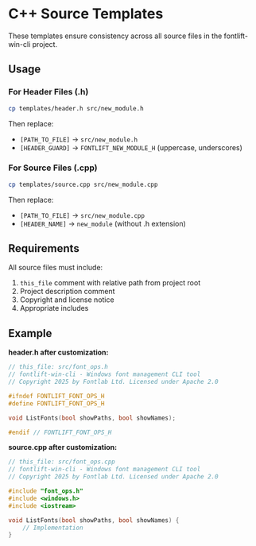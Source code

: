 # C++ Source Templates

These templates ensure consistency across all source files in the fontlift-win-cli project.

## Usage

### For Header Files (.h)

```bash
cp templates/header.h src/new_module.h
```

Then replace:
- `[PATH_TO_FILE]` → `src/new_module.h`
- `[HEADER_GUARD]` → `FONTLIFT_NEW_MODULE_H` (uppercase, underscores)

### For Source Files (.cpp)

```bash
cp templates/source.cpp src/new_module.cpp
```

Then replace:
- `[PATH_TO_FILE]` → `src/new_module.cpp`
- `[HEADER_NAME]` → `new_module` (without .h extension)

## Requirements

All source files must include:
1. `this_file` comment with relative path from project root
2. Project description comment
3. Copyright and license notice
4. Appropriate includes

## Example

**header.h after customization:**
```cpp
// this_file: src/font_ops.h
// fontlift-win-cli - Windows font management CLI tool
// Copyright 2025 by Fontlab Ltd. Licensed under Apache 2.0

#ifndef FONTLIFT_FONT_OPS_H
#define FONTLIFT_FONT_OPS_H

void ListFonts(bool showPaths, bool showNames);

#endif // FONTLIFT_FONT_OPS_H
```

**source.cpp after customization:**
```cpp
// this_file: src/font_ops.cpp
// fontlift-win-cli - Windows font management CLI tool
// Copyright 2025 by Fontlab Ltd. Licensed under Apache 2.0

#include "font_ops.h"
#include <windows.h>
#include <iostream>

void ListFonts(bool showPaths, bool showNames) {
    // Implementation
}
```
